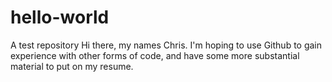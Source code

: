 # hello-world
A test repository
Hi there, my names Chris. I'm hoping to use Github to gain experience with other forms of code, and have some more substantial material to put on my resume.

